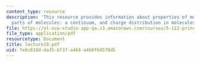 ```yaml
---
content_type: resource
description: 'This resource provides information about properties of molecules and
  parts of molecules: a continuum, and charge distribution in molecules.'
file: https://ol-ocw-studio-app-qa.s3.amazonaws.com/courses/5-112-principles-of-chemical-science-fall-2005/fe6c618dda35bf37a464a4b0f64578d5_lecture19.pdf
file_type: application/pdf
resourcetype: Document
title: lecture19.pdf
uid: fe6c618d-da35-bf37-a464-a4b0f64578d5
---
```

